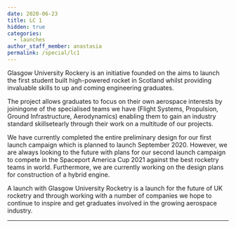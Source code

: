 ```yaml
---
date: 2020-06-23
title: LC 1
hidden: true
categories:
  - launches
author_staff_member: anastasia
permalink: /special/lc1
---
```


Glasgow University Rockery is an initiative founded on the aims to launch the first student built high-powered rocket in Scotland whilst providing invaluable skills to up and coming engineering graduates. 


The project allows graduates to focus on their own aerospace interests by joiningone of the specialised teams we have (Flight Systems, Propulsion, Ground Infrastructure, Aerodynamics) enabling them to gain an industry standard skillsetearly through their work on a multitude of our projects.


We have currently completed the entire preliminary design for our first launch campaign which is planned to launch September 2020. However, we are always looking to the future with plans for our second launch campaign to compete in the Spaceport America Cup 2021 against the best rocketry teams in world. Furthermore, we are currently working on the design plans for construction of a hybrid engine.


A launch with Glasgow University Rocketry is a launch for the future of UK rocketry and through working with a number of companies we hope to continue to inspire and get graduates involved in the growing aerospace industry.

---
